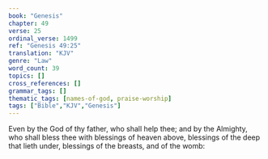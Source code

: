 ```yaml
---
book: "Genesis"
chapter: 49
verse: 25
ordinal_verse: 1499
ref: "Genesis 49:25"
translation: "KJV"
genre: "Law"
word_count: 39
topics: []
cross_references: []
grammar_tags: []
thematic_tags: [names-of-god, praise-worship]
tags: ["Bible","KJV","Genesis"]
---
```

Even by the God of thy father, who shall help thee; and by the Almighty, who shall bless thee with blessings of heaven above, blessings of the deep that lieth under, blessings of the breasts, and of the womb:

